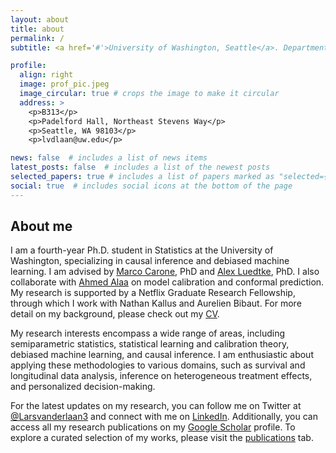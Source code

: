 ```yaml
---
layout: about
title: about
permalink: /
subtitle: <a href='#'>University of Washington, Seattle</a>. Department of Statistics

profile:
  align: right
  image: prof_pic.jpeg
  image_circular: true # crops the image to make it circular
  address: >
    <p>B313</p>
    <p>Padelford Hall, Northeast Stevens Way</p>
    <p>Seattle, WA 98103</p>
    <p>lvdlaan@uw.edu</p>

news: false  # includes a list of news items
latest_posts: false  # includes a list of the newest posts
selected_papers: true # includes a list of papers marked as "selected={true}"
social: true  # includes social icons at the bottom of the page
---
```


## About me

I am a fourth-year Ph.D. student in Statistics at the University of Washington, specializing in causal inference and debiased machine learning. I am advised by [Marco Carone](http://faculty.washington.edu/mcarone/about.html), PhD and [Alex Luedtke](http://www.alexluedtke.com), PhD. I also collaborate with [Ahmed Alaa](https://vcresearch.berkeley.edu/faculty/ahmed-alaa) on model calibration and conformal prediction. My research is supported by a Netflix Graduate Research Fellowship, through which I work with Nathan Kallus and Aurelien Bibaut.
For more detail on my background, please check out my [CV](https://larsvanderlaan.github.io/cv/).


My research interests encompass a wide range of areas, including semiparametric statistics, statistical learning and calibration theory, debiased machine learning, and causal inference. I am enthusiastic about applying these methodologies to various domains, such as survival and longitudinal data analysis, inference on heterogeneous treatment effects, and personalized decision-making.

For the latest updates on my research, you can follow me on Twitter at [@Larsvanderlaan3](https://twitter.com/LarsvanderLaan3) and connect with me on [LinkedIn](https://www.linkedin.com/in/lars-van-der-laan-32367615b/). Additionally, you can access all my research publications on my [Google Scholar](https://scholar.google.com/citations?user=0bwP0i4AAAAJ&hl=en) profile. To explore a curated selection of my works, please visit the [publications](https://larsvanderlaan.github.io/publications/) tab. 

 
 
